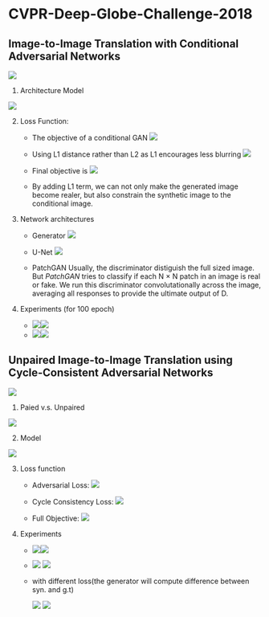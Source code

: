 # CVPR-Deep-Globe-Challenge-2018

##  Image-to-Image Translation with Conditional Adversarial Networks


![](https://i.imgur.com/UswgC3L.png)

1. Architecture Model 

![](https://i.imgur.com/R0lHnKu.png)


2.  Loss Function: 
    + The objective of a conditional GAN
 ![](https://i.imgur.com/07ePumj.png)
 
    +  Using L1 distance rather than L2 as L1 encourages less blurring
![](https://i.imgur.com/EEHvzco.png)


    + Final objective is
![](https://i.imgur.com/qfHzYm0.png)

    + By adding L1 term, we can not only make the generated image become realer, but also constrain the synthetic image to the conditional image.

3.  Network architectures

    + Generator
![](https://i.imgur.com/zzpePV7.png)
    + U-Net
![](https://i.imgur.com/wT3sNu2.png)

    + PatchGAN
Usually, the discriminator distiguish the full sized image.
But *PatchGAN* tries to classify if each N × N patch in an image is real or fake. We run this discriminator convolutationally across the image, averaging all responses to provide the ultimate output of D.

4. Experiments (for 100 epoch)

    + ![](https://i.imgur.com/ijLVn09.png)![](https://i.imgur.com/K8BIu1o.png)
    + ![](https://i.imgur.com/p7AVG1T.png)![](https://i.imgur.com/suLte1s.png)



## Unpaired Image-to-Image Translation using Cycle-Consistent Adversarial Networks

![](https://i.imgur.com/Z4u0qn5.jpg)

1. Paied v.s. Unpaired

![](https://i.imgur.com/zGl44V5.png)

2. Model 

![](https://i.imgur.com/IokNzY4.png)

3. Loss function

    + Adversarial Loss: 
![](https://i.imgur.com/WQh0Aew.png)

    + Cycle Consistency Loss:
![](https://i.imgur.com/7GV7FOE.png)

    + Full Objective: 
![](https://i.imgur.com/TSV8WmA.png)


4. Experiments

    + ![](https://i.imgur.com/seCiRtB.jpg)![](https://i.imgur.com/CtL1f1L.jpg)



    + ![](https://i.imgur.com/m9NVSzv.jpg) ![](https://i.imgur.com/SJevTYq.jpg)
    + with different loss(the generator will compute difference between syn. and g.t)

        ![](https://i.imgur.com/Kbqu3FQ.jpg) ![](https://i.imgur.com/JhjL5pf.jpg)
